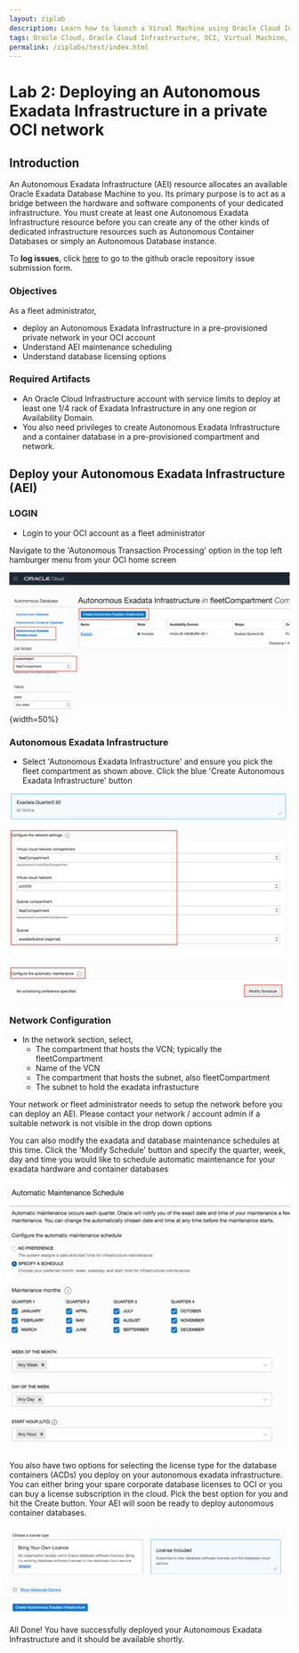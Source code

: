 ```yaml
---
layout: ziplab
description: Learn how to launch a Virual Machine using Oracle Cloud Infrastructure Computer Service
tags: Oracle Cloud, Oracle Cloud Infrastructure, OCI, Virtual Machine, VM, Virtual Cloud Network, VCN
permalink: /ziplabs/test/index.html
---
```


# Lab 2: Deploying an Autonomous Exadata Infrastructure in a private OCI network #

## Introduction ##
An Autonomous Exadata Infrastructure (AEI) resource allocates an available Oracle Exadata Database Machine to you. Its primary purpose is to act as a bridge between the hardware and software components of your dedicated infrastructure. You must create at least one Autonomous Exadata Infrastructure resource before you can create any of the other kinds of dedicated infrastructure resources such as Autonomous Container Databases or simply an Autonomous Database instance.

To **log issues**, click [here](https://github.com/oracle/learning-library/issues/new) to go to the github oracle repository issue submission form.

### Objectives ###

As a fleet administrator, 
- deploy an Autonomous Exadata Infrastructure in a pre-provisioned private network in your OCI account
- Understand AEI maintenance scheduling
- Understand database licensing options

### Required Artifacts ###
- An Oracle Cloud Infrastructure account with service limits to deploy at least one 1/4 rack of Exadata Infrastructure in any one region or Availability Domain.
- You also need privileges to create Autonomous Exadata Infrastructure and a container database in a pre-provisioned compartment and network.




## Deploy your Autonomous Exadata Infrastructure (AEI) ##

### LOGIN ###

- Login to your OCI account as a fleet administrator 

Navigate to the 'Autonomous Transaction Processing' option in the top left hamburger menu from your OCI home screen

![create_aei1](./img/create_aei1.png){width=50%}


### Autonomous Exadata Infrastructure ###

- Select 'Autonomous Exadata Infrastructure' and ensure you pick the fleet compartment as shown above. Click the blue 'Create Autonomous Exadata Infrastructure' button 



![create_aei3](./img/create_aei3.png)

### Network Configuration ###

- In the network section, select,
    - The compartment that hosts the VCN; typically the fleetCompartment
    - Name of the VCN
    - The compartment that hosts the subnet, also fleetCompartment
    - The subnet to hold the exadata infrastucture

Your network or fleet administrator needs to setup the network before you can deploy an AEI. Please contact your network / account admin if a suitable network is not visible in the drop down options

You can also modify the exadata and database maintenance schedules at this time. Click the 'Modify Schedule' button and specify the quarter, week, day and time you would like to schedule automatic maintenance for your exadata hardware and container databases

![select_schedule](./img/select_schedule.png)

You also have two options for selecting the license type for the database containers (ACDs) you deploy on your autonomous exadata infrastructure. You can either bring your spare corporate database licenses to OCI or you can buy a license subscription in the cloud. Pick the best option for you and hit the Create button. Your AEI will soon be ready to deploy autonomous container databases.

![license_type](./img/license_type.png)


All Done! You have successfully deployed your Autonomous Exadata Infrastructure and it should be available shortly.
